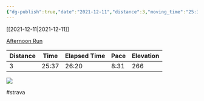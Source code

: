 ```yaml
---
{"dg-publish":true,"date":"2021-12-11","distance":3,"moving_time":"25:37","elapsed_time":"26:20","pace":"8:31","total_elevation_gain":266,"url":"https://www.strava.com/activities/6372161153","permalink":"/01-personal/strava/2021-12-11-afternoon-run/","dgPassFrontmatter":true}
---
```



[[2021-12-11\|2021-12-11]]

[Afternoon Run](https://www.strava.com/activities/6372161153)

| Distance | Time  | Elapsed Time | Pace | Elevation |
| -------- | ----- | ------------ | ---- | --------- |
| 3        | 25:37 | 26:20        | 8:31 | 266       |



    
![](https://dgtzuqphqg23d.cloudfront.net/Ab2TAIKyrNRK-p6hkvE8y0A4lJvtn7_Cj0J4GzLLXpw-768x576.jpg)

    

#strava
